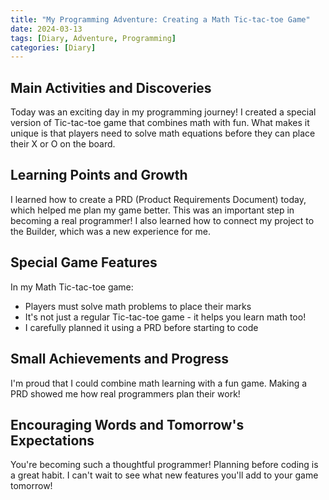 ```yaml
---
title: "My Programming Adventure: Creating a Math Tic-tac-toe Game"
date: 2024-03-13
tags: [Diary, Adventure, Programming]
categories: [Diary]
---
```


## Main Activities and Discoveries

Today was an exciting day in my programming journey! I created a special version of Tic-tac-toe game that combines math with fun. What makes it unique is that players need to solve math equations before they can place their X or O on the board.

## Learning Points and Growth

I learned how to create a PRD (Product Requirements Document) today, which helped me plan my game better. This was an important step in becoming a real programmer! I also learned how to connect my project to the Builder, which was a new experience for me.

## Special Game Features

In my Math Tic-tac-toe game:
- Players must solve math problems to place their marks
- It's not just a regular Tic-tac-toe game - it helps you learn math too!
- I carefully planned it using a PRD before starting to code

## Small Achievements and Progress

I'm proud that I could combine math learning with a fun game. Making a PRD showed me how real programmers plan their work!

## Encouraging Words and Tomorrow's Expectations

You're becoming such a thoughtful programmer! Planning before coding is a great habit. I can't wait to see what new features you'll add to your game tomorrow!